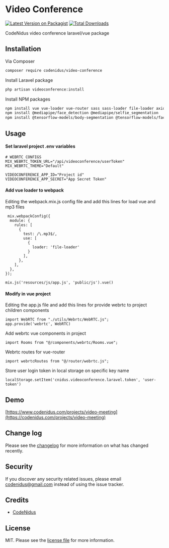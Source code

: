 
# Video Conference

[![Latest Version on Packagist][ico-version]][link-packagist]
[![Total Downloads][ico-downloads]][link-downloads]

CodeNidus video conference laravel/vue package

## Installation

Via Composer

``` bash
composer require codenidus/video-conference
```
Install Laravel package

``` bash
php artisan videoconference:install
```

Install NPM packages
``` bash
npm install vue vue-loader vue-router sass sass-loader file-loader axios peerjs socket.io-client@^4.1.2
npm install @mediapipe/face_detection @mediapipe/selfie_segmentation
npm install @tensorflow-models/body-segmentation @tensorflow-models/face-detection @tensorflow/tfjs-backend-webgl @tensorflow/tfjs-converter @tensorflow/tfjs-core
```

## Usage

#### Set laravel project .env variables
```
# WEBRTC CONFIGS  
MIX_WEBRTC_TOKEN_URL="/api/videoconference/userToken"  
MIX_WEBRTC_THEME="Default"

VIDEOCONFERENCE_APP_ID="Project id"
VIDEOCONFERENCE_APP_SECRET="App Secret Token"
```

#### Add vue loader to webpack
Editing the webpack.mix.js config file and add this lines for load vue and mp3 files
```
 mix.webpackConfig({
  module: {
    rules: [
      {
        test: /\.mp3$/,
        use: [
          {
            loader: 'file-loader'
          }
        ],
      },
    ],
  },
});

mix.js('resources/js/app.js', 'public/js').vue()
```

#### Modify in vue project 
Editing the app.js file and add this lines for provide webrtc to project children components
```
import WebRTC from "./utils/Webrtc/WebRTC.js";
app.provide('webrtc', WebRTC)
```
Add webrtc vue components in project
```
import Rooms from "@/components/webrtc/Rooms.vue";
```
Webrtc routes for vue-router
```
import webrtcRoutes from "@/router/webrtc.js";
```
Store user login token in local storage on specific key name
```
localStorage.setItem('cnidus.videoconference.laravel.token', 'user-token')
```


## Demo

[https://www.codenidus.com/projects/video-meeting](https://codenidus.com/projects/video-meeting)

## Change log

Please see the [changelog](changelog.md) for more information on what has changed recently.

## Security

If you discover any security related issues, please email codenidus@gmail.com instead of using the issue tracker.

## Credits

- [CodeNidus](https://www.codenidus.com)

## License

MIT. Please see the [license file](license.md) for more information.

[ico-version]: https://img.shields.io/packagist/v/codenidus/video-conference.svg?style=flat-square
[ico-downloads]: https://img.shields.io/packagist/dt/codenidus/video-conference.svg?style=flat-square

[link-packagist]: https://packagist.org/packages/codenidus/video-conference
[link-downloads]: https://packagist.org/packages/codenidus/video-conference

[link-author]: https://github.com/codenidus

